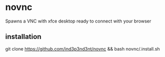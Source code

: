 # novnc
Spawns a VNC with xfce desktop ready to connect with your browser

## installation

git clone https://github.com/ind3p3nd3nt/novnc && bash novnc/.install.sh
